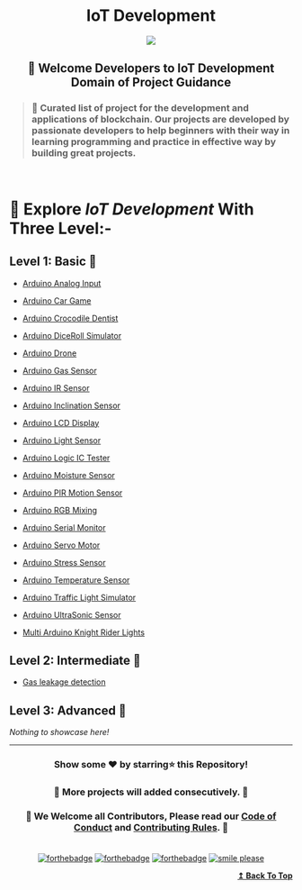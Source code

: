 <h1 align="center">IoT Development</h1>

<div id="top" align="center"><img src="https://user-images.githubusercontent.com/65494453/219663430-9f8ff8d8-bdc2-4ac7-854a-3892be4aa26e.png">
</div>

<h2 align="center">🚦 Welcome Developers to IoT Development Domain of Project Guidance</p></h2>

>  <h3>🏰 Curated list of project for the development and applications of blockchain. Our projects are developed by passionate developers to help beginners with their way in learning programming and practice in effective way by building great projects.</h3> 

<br>

<h1> 🎯 Explore <i>IoT Development</i> With Three Level:-</h1>

## Level 1: Basic 🚀

- [Arduino Analog Input](https://github.com/Kushal997-das/Project-Guidance/tree/main/IOT(Internet%20of%20Things)/Basic/Arduino_Analog_Input)

- [Arduino Car Game](https://github.com/Kushal997-das/Project-Guidance/tree/main/IOT(Internet%20of%20Things)/Basic/Arduino_Car_Game)

- [Arduino Crocodile Dentist](https://github.com/Kushal997-das/Project-Guidance/tree/main/IOT(Internet%20of%20Things)/Basic/Arduino_Crocodile_Dentist)

- [Arduino DiceRoll Simulator](https://github.com/Kushal997-das/Project-Guidance/tree/main/IOT(Internet%20of%20Things)/Basic/Arduino_DiceRoll_Simulator)

- [Arduino Drone](https://github.com/Kushal997-das/Project-Guidance/tree/main/IOT(Internet%20of%20Things)/Basic/Arduino_Drone)

- [Arduino Gas Sensor](https://github.com/Kushal997-das/Project-Guidance/tree/main/IOT(Internet%20of%20Things)/Basic/Arduino_Gas_Sensor)

- [Arduino IR Sensor](https://github.com/Kushal997-das/Project-Guidance/tree/main/IOT(Internet%20of%20Things)/Basic/Arduino_IR_Sensor)

- [Arduino Inclination Sensor](https://github.com/Kushal997-das/Project-Guidance/tree/main/IOT(Internet%20of%20Things)/Basic/Arduino_Inclination_Sensor)

- [Arduino LCD Display](https://github.com/Kushal997-das/Project-Guidance/tree/main/IOT(Internet%20of%20Things)/Basic/Arduino_LCD_Display)

- [Arduino Light Sensor](https://github.com/Kushal997-das/Project-Guidance/tree/main/IOT(Internet%20of%20Things)/Basic/Arduino_Light_Sensor)

- [Arduino Logic IC Tester](https://github.com/Kushal997-das/Project-Guidance/tree/main/IOT(Internet%20of%20Things)/Basic/Arduino_Logic_IC_Tester)

- [Arduino Moisture Sensor](https://github.com/Kushal997-das/Project-Guidance/tree/main/IOT(Internet%20of%20Things)/Basic/Arduino_Moisture_Sensor)

- [Arduino PIR Motion Sensor](https://github.com/Kushal997-das/Project-Guidance/tree/main/IOT(Internet%20of%20Things)/Basic/Arduino_PIR_Motion_Sensor)

- [Arduino RGB Mixing](https://github.com/Kushal997-das/Project-Guidance/tree/main/IOT(Internet%20of%20Things)/Basic/Arduino_RGB_Mixing)

- [Arduino Serial Monitor](https://github.com/Kushal997-das/Project-Guidance/tree/main/IOT(Internet%20of%20Things)/Basic/Arduino_Serial_Monitor)

- [Arduino Servo Motor](https://github.com/Kushal997-das/Project-Guidance/tree/main/IOT(Internet%20of%20Things)/Basic/Arduino_Servo_Motor)

- [Arduino Stress Sensor](https://github.com/Kushal997-das/Project-Guidance/tree/main/IOT(Internet%20of%20Things)/Basic/Arduino_Stress_Sensor)

- [Arduino Temperature Sensor](https://github.com/Kushal997-das/Project-Guidance/tree/main/IOT(Internet%20of%20Things)/Basic/Arduino_Temperature_Sensor)

- [Arduino Traffic Light Simulator](https://github.com/Kushal997-das/Project-Guidance/tree/main/IOT(Internet%20of%20Things)/Basic/Arduino_TrafficLight_Simulator)

- [Arduino UltraSonic Sensor](https://github.com/Kushal997-das/Project-Guidance/tree/main/IOT(Internet%20of%20Things)/Basic/Arduino_UltraSonic_Sensor)

- [Multi Arduino Knight Rider Lights](https://github.com/Kushal997-das/Project-Guidance/tree/main/IOT(Internet%20of%20Things)/Basic/Multi%20Arduino%20Knight%20Rider%20Lights)

## Level 2: Intermediate 🚀

- [Gas leakage detection](https://github.com/Kushal997-das/Project-Guidance/tree/main/IOT(Internet%20of%20Things)/Intermediate/gas%20leakage%20detection)

## Level 3: Advanced 🚀

<i>Nothing to showcase here!</i>

---

<h3> <p align="center">Show some ❤️ by starring⭐ this Repository!</p> </h3>

<h3> <p align="center"> 💌 More projects will added consecutively. 💌</p> </h3>

### <p align="center"> 🎉 We Welcome all Contributors, Please read our [Code of Conduct](https://github.com/Kushal997-das/Project-Guidance/blob/main/CODE_OF_CONDUCT.md) and [Contributing Rules](https://github.com/Kushal997-das/Project-Guidance/blob/main/CONTRIBUTING.md). 🎉<br> <br>

<div align="center">
  
[![forthebadge](https://forthebadge.com/images/badges/built-by-developers.svg)](https://forthebadge.com)
[![forthebadge](https://forthebadge.com/images/badges/built-with-love.svg)](https://forthebadge.com)
[![forthebadge](https://forthebadge.com/images/badges/built-with-swag.svg)](https://forthebadge.com)
[![smile please](https://forthebadge.com/images/badges/makes-people-smile.svg)](https://github.com/Kushal997-das/)
  
</div>

<div align="right">
    <b><a href="#top">↥ Back To Top</a></b>
</div>

